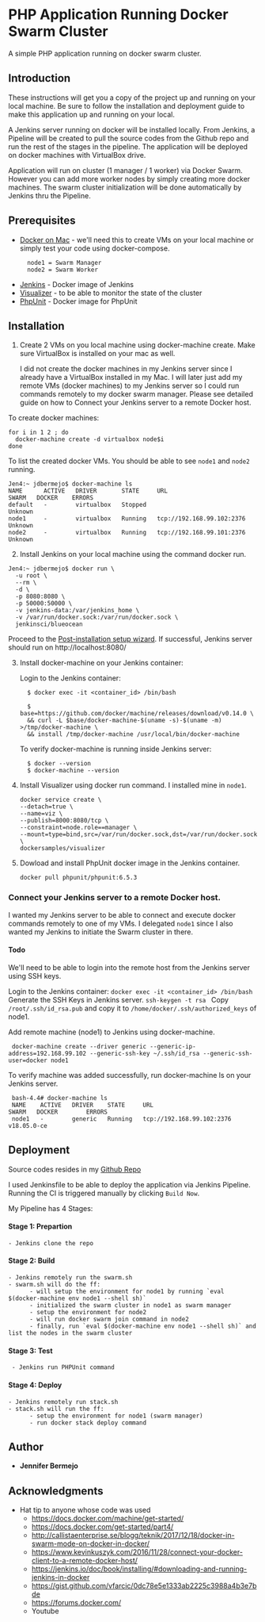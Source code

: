 # PHP Application Running Docker Swarm Cluster

A simple PHP application running on docker swarm cluster.

## Introduction

These instructions will get you a copy of the project up and running on your local machine. Be sure to follow the installation and deployment guide to make this application up and running on your local.

A Jenkins server running on docker will be installed locally. From Jenkins, a Pipeline will be created to pull the source codes from the Github repo and run the rest of the stages in the pipeline. The application will be deployed on docker machines with VirtualBox drive.

Application will run on cluster (1 manager / 1 worker) via Docker Swarm. However you can add more worker nodes by simply creating more docker machines. The swarm cluster initialization will be done automatically by Jenkins thru the Pipeline.

## Prerequisites

* [Docker on Mac](https://docs.docker.com/docker-for-mac/install/) - we'll need this to create VMs on your local machine or   simply test your code using docker-compose.
  ```
    node1 = Swarm Manager
    node2 = Swarm Worker
  ```
* [Jenkins](https://jenkins.io/doc/book/installing/#downloading-and-running-jenkins-in-docker) - Docker image of Jenkins
* [Visualizer](http://callistaenterprise.se/blogg/teknik/2017/12/18/docker-in-swarm-mode-on-docker-in-docker/) - to be able to monitor the state of the cluster 
* [PhpUnit](https://hub.docker.com/r/phpunit/phpunit/) - Docker image for PhpUnit

## Installation

1. Create 2 VMs on you local machine using docker-machine create. Make sure VirtualBox is installed on your mac as well.
    
   I did not create the docker machines in my Jenkins server since I already have a VirtualBox installed in my Mac. I will later just add my remote VMs (docker machines) to my Jenkins server so I could run commands remotely to my docker swarm manager. Please see detailed guide on how to Connect your Jenkins server to a remote Docker host.
  
  To create docker machines:

  ```
  for i in 1 2 ; do
    docker-machine create -d virtualbox node$i
  done
  ```

  To list the created docker VMs. You should be able to see `node1` and `node2` running. 
  ```
  Jen4:~ jdbermejo$ docker-machine ls
  NAME      ACTIVE   DRIVER       STATE     URL                         SWARM   DOCKER    ERRORS
  default   -        virtualbox   Stopped                                       Unknown
  node1     -        virtualbox   Running   tcp://192.168.99.102:2376           Unknown 
  node2     -        virtualbox   Running   tcp://192.168.99.101:2376           Unknown    
  ```

2. Install Jenkins on your local machine using the command docker run.

  ```
  Jen4:~ jdbermejo$ docker run \
    -u root \
    --rm \
    -d \
    -p 8080:8080 \
    -p 50000:50000 \
    -v jenkins-data:/var/jenkins_home \
    -v /var/run/docker.sock:/var/run/docker.sock \
    jenkinsci/blueocean
  ```

Proceed to the [Post-installation setup wizard](https://jenkins.io/doc/book/installing/#setup-wizard). If successful, Jenkins server should run on http://localhost:8080/

3. Install docker-machine on your Jenkins container:

   Login to the Jenkins container: 
    ```
      $ docker exec -it <container_id> /bin/bash
    ```
    ```
      $ base=https://github.com/docker/machine/releases/download/v0.14.0 \
      && curl -L $base/docker-machine-$(uname -s)-$(uname -m) >/tmp/docker-machine \
      && install /tmp/docker-machine /usr/local/bin/docker-machine
    ```

   To verify docker-machine is running inside Jenkins server:

    ```
      $ docker --version
      $ docker-machine --version
    ```
 
 4. Install Visualizer using docker run command. I installed mine in `node1`.
    ```
    docker service create \
    --detach=true \
    --name=viz \
    --publish=8000:8080/tcp \
    --constraint=node.role==manager \
    --mount=type=bind,src=/var/run/docker.sock,dst=/var/run/docker.sock \
    dockersamples/visualizer
    ```

 5. Dowload and install PhpUnit docker image in the Jenkins container.
    ```
    docker pull phpunit/phpunit:6.5.3
    ```
    
### Connect your Jenkins server to a remote Docker host.

I wanted my Jenkins server to be able to connect and execute docker commands remotely to one of my VMs. I delegated `node1` since I also wanted my Jenkins to initiate the Swarm cluster in there.

  #### Todo
   We'll need to be able to login into the remote host from the Jenkins server using SSH keys.
 
   Login to the Jenkins container: 
    ```
    docker exec -it <container_id> /bin/bash
    ```
   Generate the SSH Keys in Jenkins server.
    ```
    ssh-keygen -t rsa 
    ```
   Copy `/root/.ssh/id_rsa.pub` and copy it to `/home/docker/.ssh/authorized_keys` of node1.
  
   Add remote machine (node1) to Jenkins using docker-machine.
   ```
    docker-machine create --driver generic --generic-ip-address=192.168.99.102 --generic-ssh-key ~/.ssh/id_rsa --generic-ssh-user=docker node1
   ```
   To verify machine was added successfully, run docker-machine ls on your Jenkins server.
   ```
    bash-4.4# docker-machine ls
    NAME    ACTIVE   DRIVER    STATE     URL                         SWARM   DOCKER        ERRORS
    node1   -        generic   Running   tcp://192.168.99.102:2376           v18.05.0-ce
   ```
   
## Deployment

Source codes resides in my [Github Repo](https://github.com/jendbermejo/docker-demo)

I used Jenkinsfile to be able to deploy the application via Jenkins Pipeline. Running the CI is triggered manually by clicking `Build Now`.

My Pipeline has 4 Stages:

  #### Stage 1: Prepartion
    - Jenkins clone the repo
  #### Stage 2: Build
    - Jenkins remotely run the swarm.sh
    - swarm.sh will do the ff:
          - will setup the environment for node1 by running `eval $(docker-machine env node1 --shell sh)`
          - initialized the swarm cluster in node1 as swarm manager
          - setup the environment for node2
          - will run docker swarm join command in node2
          - finally, run `eval $(docker-machine env node1 --shell sh)` and list the nodes in the swarm cluster
  
  #### Stage 3: Test
     - Jenkins run PHPUnit command
  #### Stage 4: Deploy
    - Jenkins remotely run stack.sh
    - stack.sh will run the ff:
          - setup the environment for node1 (swarm manager)
          - run docker stack deploy command 
          
## Author

* **Jennifer Bermejo**


## Acknowledgments

* Hat tip to anyone whose code was used
  - https://docs.docker.com/machine/get-started/
  - https://docs.docker.com/get-started/part4/
  - http://callistaenterprise.se/blogg/teknik/2017/12/18/docker-in-swarm-mode-on-docker-in-docker/
  - https://www.kevinkuszyk.com/2016/11/28/connect-your-docker-client-to-a-remote-docker-host/
  - https://jenkins.io/doc/book/installing/#downloading-and-running-jenkins-in-docker
  - https://gist.github.com/vfarcic/0dc78e5e1333ab2225c3988a4b3e7bde
  - https://forums.docker.com/
  - Youtube
